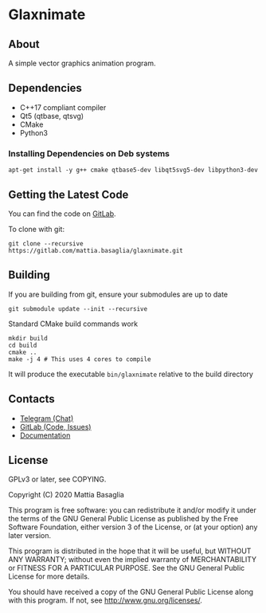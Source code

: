 Glaxnimate
=======================================

About
---------------------------------------

A simple vector graphics animation program.


Dependencies
---------------------------------------

* C++17 compliant compiler
* Qt5 (qtbase, qtsvg)
* CMake
* Python3


### Installing Dependencies on Deb systems

    apt-get install -y g++ cmake qtbase5-dev libqt5svg5-dev libpython3-dev


Getting the Latest Code
---------------------------------------

You can find the code on [GitLab](https://gitlab.com/mattia.basaglia/glaxnimate).

To clone with git:

    git clone --recursive https://gitlab.com/mattia.basaglia/glaxnimate.git


Building
---------------------------------------

If you are building from git, ensure your submodules are up to date

    git submodule update --init --recursive

Standard CMake build commands work

    mkdir build
    cd build
    cmake ..
    make -j 4 # This uses 4 cores to compile

It will produce the executable `bin/glaxnimate` relative to the build directory


Contacts
---------------------------------------

* [Telegram (Chat)](https://t.me/Glaxnimate)
* [GitLab (Code, Issues)](https://gitlab.com/mattia.basaglia/glaxnimate)
* [Documentation](https://glaxnimate.mattbas.org)


License
---------------------------------------

GPLv3 or later, see COPYING.

Copyright (C) 2020 Mattia Basaglia

This program is free software: you can redistribute it and/or modify
it under the terms of the GNU General Public License as published by
the Free Software Foundation, either version 3 of the License, or
(at your option) any later version.

This program is distributed in the hope that it will be useful,
but WITHOUT ANY WARRANTY; without even the implied warranty of
MERCHANTABILITY or FITNESS FOR A PARTICULAR PURPOSE.  See the
GNU General Public License for more details.

You should have received a copy of the GNU General Public License
along with this program.  If not, see <http://www.gnu.org/licenses/>.
